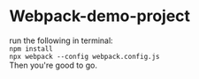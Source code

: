# Webpack-demo-project  
run the following in terminal:  
`npm install`  
`npx webpack --config webpack.config.js`  
Then you're good to go.

